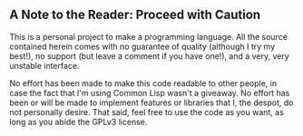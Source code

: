 ## A Note to the Reader: Proceed with Caution

This is a personal project to make a programming language. All the source
contained herein comes with no guarantee of quality (although I try my best!),
no support (but leave a comment if you have one!), and a very, very unstable
interface.

No effort has been made to make this code readable to other people, in case the
fact that I'm using Common Lisp wasn't a giveaway. No effort has been or will be
made to implement features or libraries that I, the despot, do not personally
desire. That said, feel free to use the code as you want, as long as you abide
the GPLv3 license.
